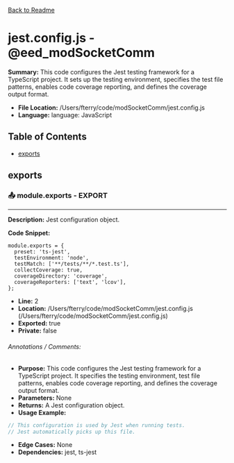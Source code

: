 [Back to Readme](./README.md)

# jest.config.js - @eed_modSocketComm

**Summary:** This code configures the Jest testing framework for a TypeScript project. It sets up the testing environment, specifies the test file patterns, enables code coverage reporting, and defines the coverage output format.

- **File Location:** /Users/fterry/code/modSocketComm/jest.config.js
- **Language:** language: JavaScript

## Table of Contents
- [exports](#exports)
## exports


### 📤 module.exports - EXPORT
------------------------------------------------------------
**Description:** Jest configuration object.

**Code Snippet:**
```
module.exports = {
  preset: 'ts-jest',
  testEnvironment: 'node',
  testMatch: ['**/tests/**/*.test.ts'],
  collectCoverage: true,
  coverageDirectory: 'coverage',
  coverageReporters: ['text', 'lcov'],
};
```
- **Line:** 2
- **Location:** /Users/fterry/code/modSocketComm/jest.config.js (/Users/fterry/code/modSocketComm/jest.config.js)
- **Exported:** true
- **Private:** false
###### Annotations / Comments:
- **Purpose:** This code configures the Jest testing framework for a TypeScript project. It specifies the testing environment, test file patterns, enables code coverage reporting, and defines the coverage output format.
- **Parameters:** None
- **Returns:** A Jest configuration object.
- **Usage Example:** 


```javascript
// This configuration is used by Jest when running tests.
// Jest automatically picks up this file.
```

- **Edge Cases:** None
- **Dependencies:** jest, ts-jest
